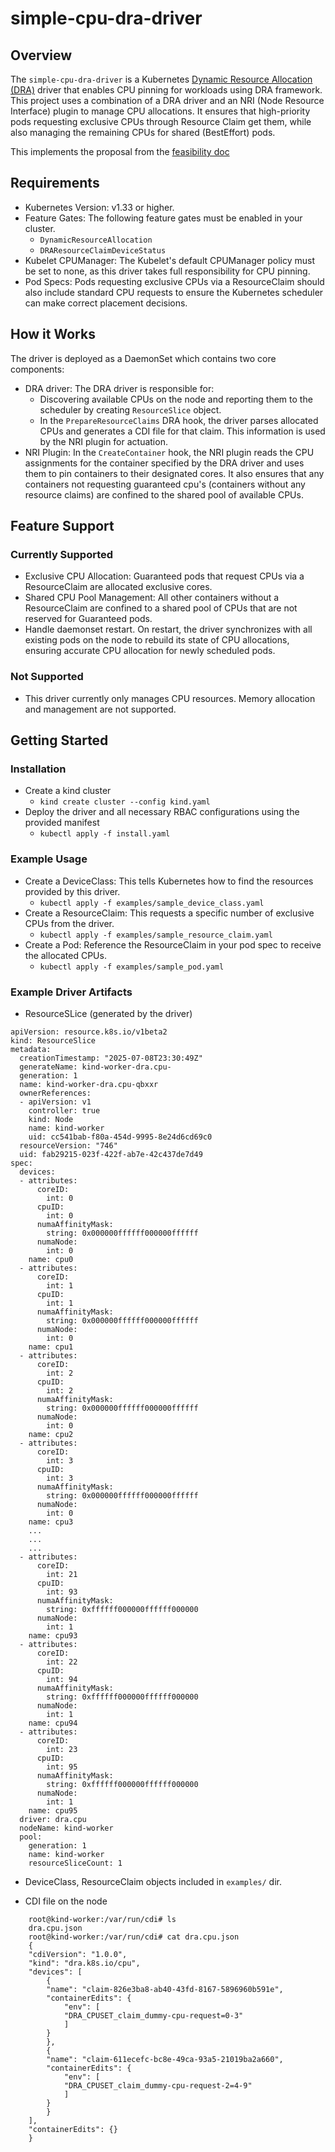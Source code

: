 # simple-cpu-dra-driver

## Overview

The `simple-cpu-dra-driver` is a Kubernetes
[Dynamic Resource Allocation (DRA)](https://kubernetes.io/docs/concepts/scheduling-eviction/dynamic-resource-allocation/)
driver that enables CPU pinning for workloads using DRA framework. This project
uses a combination of a DRA driver and an NRI (Node Resource Interface) plugin
to manage CPU allocations. It ensures that high-priority pods requesting
exclusive CPUs through Resource Claim get them, while also managing the
remaining CPUs for shared (BestEffort) pods.

This implements the proposal from the
[feasibility doc](https://docs.google.com/document/d/1Tb_dC60YVCBr7cNYWuVLddUUTMcNoIt3zjd5-8rgug0/edit?tab=t.0#heading=h.iutbebngx80e)

## Requirements

- Kubernetes Version: v1.33 or higher.
- Feature Gates: The following feature gates must be enabled in your cluster.
  - `DynamicResourceAllocation`
  - `DRAResourceClaimDeviceStatus`
- Kubelet CPUManager: The Kubelet's default CPUManager policy must be set to
  none, as this driver takes full responsibility for CPU pinning.
- Pod Specs: Pods requesting exclusive CPUs via a ResourceClaim should also
  include standard CPU requests to ensure the Kubernetes scheduler can make
  correct placement decisions.

## How it Works

The driver is deployed as a DaemonSet which contains two core components:

- DRA driver: The DRA driver is responsible for:
  - Discovering available CPUs on the node and reporting them to the scheduler
    by creating `ResourceSlice` object.
  - In the `PrepareResourceClaims` DRA hook, the driver parses allocated CPUs
    and generates a CDI file for that claim. This information is used by the NRI
    plugin for actuation.
- NRI Plugin: In the `CreateContainer` hook, the NRI plugin reads the CPU
  assignments for the container specified by the DRA driver and uses them to pin
  containers to their designated cores. It also ensures that any containers not
  requesting guaranteed cpu's (containers without any resource claims) are
  confined to the shared pool of available CPUs.

## Feature Support

### Currently Supported

- Exclusive CPU Allocation: Guaranteed pods that request CPUs via a
  ResourceClaim are allocated exclusive cores.
- Shared CPU Pool Management: All other containers without a ResourceClaim are
  confined to a shared pool of CPUs that are not reserved for Guaranteed pods.
- Handle daemonset restart. On restart, the driver synchronizes with all
  existing pods on the node to rebuild its state of CPU allocations, ensuring
  accurate CPU allocation for newly scheduled pods.

### Not Supported

- This driver currently only manages CPU resources. Memory allocation and
  management are not supported.

## Getting Started

### Installation

- Create a kind cluster
  - `kind create cluster --config kind.yaml`
- Deploy the driver and all necessary RBAC configurations using the provided
  manifest
  - `kubectl apply -f install.yaml`

### Example Usage

- Create a DeviceClass: This tells Kubernetes how to find the resources provided
  by this driver.
  - `kubectl apply -f examples/sample_device_class.yaml`
- Create a ResourceClaim: This requests a specific number of exclusive CPUs from
  the driver.
  - `kubectl apply -f examples/sample_resource_claim.yaml`
- Create a Pod: Reference the ResourceClaim in your pod spec to receive the
  allocated CPUs.
  - `kubectl apply -f examples/sample_pod.yaml`

### Example Driver Artifacts

- ResourceSLice (generated by the driver)

```
apiVersion: resource.k8s.io/v1beta2
kind: ResourceSlice
metadata:
  creationTimestamp: "2025-07-08T23:30:49Z"
  generateName: kind-worker-dra.cpu-
  generation: 1
  name: kind-worker-dra.cpu-qbxxr
  ownerReferences:
  - apiVersion: v1
    controller: true
    kind: Node
    name: kind-worker
    uid: cc541bab-f80a-454d-9995-8e24d6cd69c0
  resourceVersion: "746"
  uid: fab29215-023f-422f-ab7e-42c437de7d49
spec:
  devices:
  - attributes:
      coreID:
        int: 0
      cpuID:
        int: 0
      numaAffinityMask:
        string: 0x000000ffffff000000ffffff
      numaNode:
        int: 0
    name: cpu0
  - attributes:
      coreID:
        int: 1
      cpuID:
        int: 1
      numaAffinityMask:
        string: 0x000000ffffff000000ffffff
      numaNode:
        int: 0
    name: cpu1
  - attributes:
      coreID:
        int: 2
      cpuID:
        int: 2
      numaAffinityMask:
        string: 0x000000ffffff000000ffffff
      numaNode:
        int: 0
    name: cpu2
  - attributes:
      coreID:
        int: 3
      cpuID:
        int: 3
      numaAffinityMask:
        string: 0x000000ffffff000000ffffff
      numaNode:
        int: 0
    name: cpu3
    ...
    ...
    ...
  - attributes:
      coreID:
        int: 21
      cpuID:
        int: 93
      numaAffinityMask:
        string: 0xffffff000000ffffff000000
      numaNode:
        int: 1
    name: cpu93
  - attributes:
      coreID:
        int: 22
      cpuID:
        int: 94
      numaAffinityMask:
        string: 0xffffff000000ffffff000000
      numaNode:
        int: 1
    name: cpu94
  - attributes:
      coreID:
        int: 23
      cpuID:
        int: 95
      numaAffinityMask:
        string: 0xffffff000000ffffff000000
      numaNode:
        int: 1
    name: cpu95
  driver: dra.cpu
  nodeName: kind-worker
  pool:
    generation: 1
    name: kind-worker
    resourceSliceCount: 1
```

- DeviceClass, ResourceClaim objects included in `examples/` dir.

- CDI file on the node

```
    root@kind-worker:/var/run/cdi# ls
    dra.cpu.json
    root@kind-worker:/var/run/cdi# cat dra.cpu.json
    {
    "cdiVersion": "1.0.0",
    "kind": "dra.k8s.io/cpu",
    "devices": [
        {
        "name": "claim-826e3ba8-ab40-43fd-8167-5896960b591e",
        "containerEdits": {
            "env": [
            "DRA_CPUSET_claim_dummy-cpu-request=0-3"
            ]
        }
        },
        {
        "name": "claim-611ecefc-bc8e-49ca-93a5-21019ba2a660",
        "containerEdits": {
            "env": [
            "DRA_CPUSET_claim_dummy-cpu-request-2=4-9"
            ]
        }
        }
    ],
    "containerEdits": {}
    }
```
